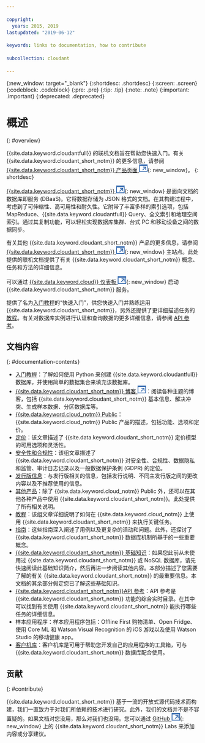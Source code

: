 ```yaml
---

copyright:
  years: 2015, 2019
lastupdated: "2019-06-12"

keywords: links to documentation, how to contribute

subcollection: cloudant

---
```


{:new_window: target="_blank"}
{:shortdesc: .shortdesc}
{:screen: .screen}
{:codeblock: .codeblock}
{:pre: .pre}
{:tip: .tip}
{:note: .note}
{:important: .important}
{:deprecated: .deprecated}

<!-- Acrolinx: 2018-06-01 -->

# 概述
{: #overview}

{{site.data.keyword.cloudantfull}} 的联机文档旨在帮助您快速入门。有关 {{site.data.keyword.cloudant_short_notm}} 的更多信息，请参阅 [{{site.data.keyword.cloudant_short_notm}} 产品页面 ![外部链接图标](images/launch-glyph.svg "外部链接图标")](https://www.ibm.com/cloud/cloudant){: new_window}。
{: shortdesc}

[{{site.data.keyword.cloudant_short_notm}} ![外部链接图标](images/launch-glyph.svg "外部链接图标")](https://www.youtube.com/watch?v=qdMTLK2vYoI){: new_window} 是面向文档的数据库即服务 (DBaaS)。它将数据存储为 JSON 格式的文档。在其构建过程中，考虑到了可伸缩性、高可用性和耐久性。它附带了丰富多样的索引选项，包括 MapReduce、{{site.data.keyword.cloudantfull}} Query、全文索引和地理空间索引。通过其复制功能，可以轻松实现数据库集群、台式 PC 和移动设备之间的数据同步。


有关其他 {{site.data.keyword.cloudant_short_notm}} 产品的更多信息，请参阅 [{{site.data.keyword.cloudant_short_notm}} ![外部链接图标](images/launch-glyph.svg "外部链接图标")](https://www.ibm.com/cloud/cloudant){: new_window} 主站点。此处提供的联机文档提供了有关 {{site.data.keyword.cloudant_short_notm}} 概念、任务和方法的详细信息。

可以通过 [{{site.data.keyword.cloud}} 仪表板 ![外部链接图标](images/launch-glyph.svg "外部链接图标")](https://cloud.ibm.com/catalog/services/cloudant){: new_window} 启动 {{site.data.keyword.cloudant_short_notm}} 服务。

提供了名为[入门教程](/docs/services/Cloudant?topic=cloudant-getting-started#getting-started)的“快速入门”，供您快速入门并熟练运用 {{site.data.keyword.cloudant_short_notm}}，另外还提供了更详细描述任务的[教程](/docs/services/Cloudant?topic=cloudant-creating-an-ibm-cloudant-instance-on-ibm-cloud#creating-an-ibm-cloudant-instance-on-ibm-cloud)。有关对数据库实例进行认证和查询数据的更多详细信息，请参阅 [API 参考](/docs/services/Cloudant?topic=cloudant-api-reference-overview#api-reference-overview)。

## 文档内容
{: #documentation-contents}

*	[入门教程](/docs/services/Cloudant?topic=cloudant-getting-started#getting-started)：了解如何使用 Python 来创建 {{site.data.keyword.cloudantfull}} 数据库，并使用简单的数据集合来填充该数据库。
*	[{{site.data.keyword.cloudant_short_notm}} 博客 ![外部链接图标](images/launch-glyph.svg "外部链接图标")](https://blog.cloudant.com/)：阅读各种主题的博客，包括
{{site.data.keyword.cloudant_short_notm}} 基本信息、解决冲突、生成样本数据、分区数据库等。 
*	[{{site.data.keyword.cloud_notm}} Public](/docs/services/Cloudant?topic=cloudant-ibm-cloud-public#ibm-cloud-public)：{{site.data.keyword.cloud_notm}} Public 产品的描述，包括功能、选项和定价。 
*	[定价](/docs/services/Cloudant?topic=cloudant-pricing#pricing)：该文章描述了 {{site.data.keyword.cloudant_short_notm}} 定价模型的可用选项和灵活性。 
*	[安全性和合规性](/docs/services/Cloudant?topic=cloudant-security#security)：该组文章描述了 {{site.data.keyword.cloudant_short_notm}} 对安全性、合规性、数据隐私和监管、审计日志记录以及一般数据保护条例 (GDPR) 的定位。
*	[发行版信息](/docs/services/Cloudant?topic=cloudant-release-notes#release-notes)：与发行版相关的信息，包括发行说明、不同主发行版之间的更改内容以及不推荐使用的信息。 
*	[其他产品](/docs/services/Cloudant?topic=cloudant-ibm-cloud-dedicated#ibm-cloud-dedicated)：除了 {{site.data.keyword.cloud_notm}} Public 外，还可以在其他各种产品中使用 {{site.data.keyword.cloudant_short_notm}}。此处提供了所有相关说明。
* [教程](/docs/services/Cloudant?topic=cloudant-creating-an-ibm-cloudant-instance-on-ibm-cloud#creating-an-ibm-cloudant-instance-on-ibm-cloud)：该组文章详细说明了如何在 {{site.data.keyword.cloud_notm}} 上使用 {{site.data.keyword.cloudant_short_notm}} 来执行关键任务。
*	[指南](/docs/services/Cloudant?topic=cloudant-authorized-curl-acurl-#authorized-curl-acurl-)：这些指南深入阐述了用例以及更复杂的活动和问题。此外，还探讨了 {{site.data.keyword.cloudant_short_notm}} 数据库机制所基于的一些重要概念。
*	[{{site.data.keyword.cloudant_short_notm}} 基础知识](/docs/services/Cloudant?topic=cloudant-ibm-cloudant-basics#ibm-cloudant-basics)：如果您此前从未使用过 {{site.data.keyword.cloudant_short_notm}} 或 NoSQL 数据库，请先快速阅读此基础知识简介，然后再进一步阅读其他内容。本部分描述了您需要了解的有关 {{site.data.keyword.cloudant_short_notm}} 的最重要信息。本文档的其余部分假定您已了解这些基础知识。
*	[{{site.data.keyword.cloudant_short_notm}}API 参考](/docs/services/Cloudant?topic=cloudant-api-reference-overview#api-reference-overview)：API 参考是 {{site.data.keyword.cloudant_short_notm}} 功能的综合实时目录。在其中可以找到有关使用 {{site.data.keyword.cloudant_short_notm}} 能执行哪些任务的详细信息。
*	样本应用程序：样本应用程序包括：Offline First 购物清单、Open Fridge、使用 Core ML 和 Watson Visual Recognition 的 iOS 游戏以及使用 Watson Studio 的移动健康 app。 
*	[客户机库](/docs/services/Cloudant?topic=cloudant-client-libraries#client-libraries)：客户机库是可用于帮助您开发自己的应用程序的工具箱，可与 {{site.data.keyword.cloudant_short_notm}} 数据库配合使用。


## 贡献
{: #contribute}

{{site.data.keyword.cloudant_short_notm}} 基于一流的开放式源代码技术而构建，我们一直致力于对我们所依赖的技术进行研究。此外，我们的文档并不是不容置疑的。如果文档对您没用，那么对我们也没用。您可以通过 [GitHub ![外部链接图标](images/launch-glyph.svg "外部链接图标")](https://github.com/cloudant-labs/slate){: new_window} 上的 {{site.data.keyword.cloudant_short_notm}} Labs 来添加内容或分享建议。
